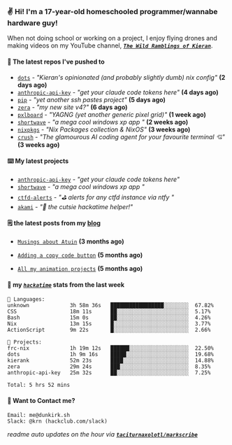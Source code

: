 ### ✌️ Hi! I'm a 17-year-old homeschooled programmer/wannabe hardware guy!

When not doing school or working on a project, I enjoy flying drones and making videos on my YouTube channel, [**_`The Wild Ramblings of Kieran`_**](https://youtube.com/@kieran.rambles).

#### 👷 The latest repos I've pushed to

- [`dots`](https://github.com/taciturnaxolotl/dots) - _"Kieran's opinionated (and probably slightly dumb) nix config"_ **(2 days ago)**
- [`anthropic-api-key`](https://github.com/taciturnaxolotl/anthropic-api-key) - _"get your claude code tokens here"_ **(4 days ago)**
- [`pip`](https://github.com/taciturnaxolotl/pip) - _"yet another ssh pastes project"_ **(5 days ago)**
- [`zera`](https://github.com/taciturnaxolotl/zera) - _"my new site v4?"_ **(6 days ago)**
- [`pxlboard`](https://github.com/taciturnaxolotl/pxlboard) - _"YAGNG (yet another generic pixel grid)"_ **(1 week ago)**
- [`shortwave`](https://github.com/taciturnaxolotl/shortwave) - _"a mega cool windows xp app "_ **(2 weeks ago)**
- [`nixpkgs`](https://github.com/NixOS/nixpkgs) - _"Nix Packages collection & NixOS"_ **(3 weeks ago)**
- [`crush`](https://github.com/charmbracelet/crush) - _"The glamourous AI coding agent for your favourite terminal 💘"_ **(3 weeks ago)**

#### ⌨️ My latest projects

- [`anthropic-api-key`](https://github.com/taciturnaxolotl/anthropic-api-key) - _"get your claude code tokens here"_
- [`shortwave`](https://github.com/taciturnaxolotl/shortwave) - _"a mega cool windows xp app "_
- [`ctfd-alerts`](https://github.com/taciturnaxolotl/ctfd-alerts) - _"⛳ alerts for any ctfd instance via ntfy "_
- [`akami`](https://github.com/taciturnaxolotl/akami) - _"🌷 the cutsie hackatime helper!"_

#### 🗒️ the latest posts from my [blog](https://dunkirk.sh)

- [`Musings about Atuin`](https://dunkirk.sh/blog/atuin/) **(3 months ago)**

- [`Adding a copy code button`](https://dunkirk.sh/blog/adding-a-copy-button/) **(5 months ago)**

- [`All my animation projects`](https://dunkirk.sh/blog/my-animations/) **(5 months ago)**



#### 📡 my [_`hackatime`_](https://waka.hackclub.com) stats from the last week

```text
💾 Languages:
unknown             3h 58m 36s   █████████████████░░░░░░░░  67.82%
CSS                 18m 11s      ██░░░░░░░░░░░░░░░░░░░░░░░  5.17%
Bash                15m 0s       ██░░░░░░░░░░░░░░░░░░░░░░░  4.26%
Nix                 13m 15s      █░░░░░░░░░░░░░░░░░░░░░░░░  3.77%
ActionScript        9m 22s       █░░░░░░░░░░░░░░░░░░░░░░░░  2.66%

💼 Projects:
frc-nix             1h 19m 12s   ██████░░░░░░░░░░░░░░░░░░░  22.50%
dots                1h 9m 16s    █████░░░░░░░░░░░░░░░░░░░░  19.68%
kierank             52m 23s      ████░░░░░░░░░░░░░░░░░░░░░  14.88%
zera                29m 24s      ███░░░░░░░░░░░░░░░░░░░░░░  8.35%
anthropic-api-key   25m 32s      ██░░░░░░░░░░░░░░░░░░░░░░░  7.25%

Total: 5 hrs 52 mins
```

#### 📮 Want to Contact me?

```text
Email: me@dunkirk.sh
Slack: @krn (hackclub.com/slack)
```

_readme auto updates on the hour via [**`taciturnaxolotl/markscribe`**](https://github.com/taciturnaxolotl/markscribe)_
